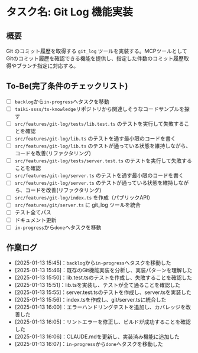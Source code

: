 # タスク名: Git Log 機能実装

## 概要

Git のコミット履歴を取得する `git_log` ツールを実装する。MCPツールとしてGitのコミット履歴を確認できる機能を提供し、指定した件数のコミット履歴取得やブランチ指定に対応する。

## To-Be(完了条件のチェックリスト)

- [ ] `backlog`から`in-progress`へタスクを移動
- [ ] `taiki-ssss/ts-knowledge`リポジトリから関連しそうなコードサンプルを探す
- [ ] `src/features/git-log/tests/lib.test.ts` のテストを実行して失敗することを確認
- [ ] `src/features/git-log/lib.ts` のテストを通す最小限のコードを書く
- [ ] `src/features/git-log/lib.ts` のテストが通っている状態を維持しながら、コードを改善(リファクタリング)
- [ ] `src/features/git-log/tests/server.test.ts` のテストを実行して失敗することを確認
- [ ] `src/features/git-log/server.ts` のテストを通す最小限のコードを書く
- [ ] `src/features/git-log/server.ts` のテストが通っている状態を維持しながら、コードを改善(リファクタリング)
- [ ] `src/features/git-log/index.ts` を作成（パブリックAPI）
- [ ] `src/features/git/server.ts` に git_log ツールを統合
- [ ] テスト全てパス
- [ ] ドキュメント更新
- [ ] `in-progress`から`done`へタスクを移動

## 作業ログ

- [2025-01-13 15:45]：`backlog`から`in-progress`へタスクを移動した
- [2025-01-13 15:46]：既存のGit機能実装を分析し、実装パターンを理解した
- [2025-01-13 15:50]：lib.test.tsのテストを作成し、失敗することを確認した
- [2025-01-13 15:51]：lib.tsを実装し、テストが全て通ることを確認した
- [2025-01-13 15:55]：server.test.tsのテストを作成し、server.tsを実装した
- [2025-01-13 15:56]：index.tsを作成し、git/server.tsに統合した
- [2025-01-13 16:00]：エラーハンドリングテストを追加し、カバレッジを改善した
- [2025-01-13 16:05]：リントエラーを修正し、ビルドが成功することを確認した
- [2025-01-13 16:06]：CLAUDE.mdを更新し、実装済み機能に追加した
- [2025-01-13 16:07]：`in-progress`から`done`へタスクを移動した